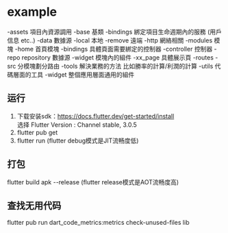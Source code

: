 # example



-assets 項目內資源調用
-base 基類
-bindings 綁定項目生命週期內的服務 (用戶信息 etc..)
-data 數據源
   -local 本地
   -remove 遠端
-http 網絡相關 
-modules  模塊
   -home 首頁模塊
      -bindings 具體頁面需要綁定的控制器
      -controller 控制器
      -repo repository 數據源
      -widget 模塊內的組件
      -xx_page 具體展示頁
-routes
   -src 分模塊劃分路由
-tools 解決業務的方法 比如勝率的計算/利潤的計算
-utils 代碼層面的工具
-widget 整個應用層面通用的組件


## 运行
1. 下载安装sdk：https://docs.flutter.dev/get-started/install  
   选择 Flutter Version : Channel stable, 3.0.5
2. flutter pub get
3. flutter run (flutter debug模式是JIT流畅度低)

## 打包
flutter build apk --release  (flutter release模式是AOT流畅度高)



## 查找无用代码

flutter pub run dart_code_metrics:metrics check-unused-files lib